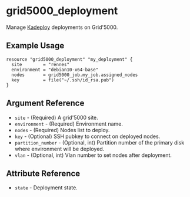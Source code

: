 # grid5000_deployment

Manage [Kadeploy](http://kadeploy3.gforge.inria.fr) deployments on Grid'5000.

## Example Usage

```hcl
resource "grid5000_deployment" "my_deployment" {
  site        = "rennes"
  environment = "debian10-x64-base"
  nodes       = grid5000_job.my_job.assigned_nodes
  key         = file("~/.ssh/id_rsa.pub")
}
```

## Argument Reference

* `site` - (Required) A grid'5000 site.
* `environment` - (Required) Environment name.
* `nodes` - (Required) Nodes list to deploy.
* `key` - (Optional) SSH pubkey to connect on deployed nodes.
* `partition_number` - (Optional, int) Partition number of the primary disk where environment will be deployed.
* `vlan` - (Optional, int) Vlan number to set nodes after deployment.

## Attribute Reference

* `state` - Deployment state.